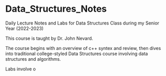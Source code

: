 # Data_Structures_Notes
Daily Lecture Notes and Labs for Data Structures Class during my Senior Year (2022-2023)

This course is taught by Dr. John Nevard. 

The course begins with an overview of c++ syntex and review, then dives into traditional college-styled Data Structures course involving data structures and algorithms. 

Labs involve o

